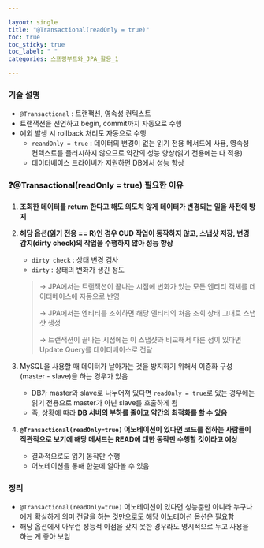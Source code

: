 ```yaml
---

layout: single
title: "@Transactional(readOnly = true)"
toc: true
toc_sticky: true
toc_label: " "
categories: 스프링부트와_JPA_활용_1

---
```


### 기술 설명

- `@Transactional` : 트랜잭션, 영속성 컨텍스트
- 트랜잭션을 선언하고 begin, commit까지 자동으로 수행
- 예외 발생 시 rollback 처리도 자동으로 수행
    - `reandOnly = true` : 데이터의 변경이 없는 읽기 전용 메서드에 사용, 영속성 컨텍스트를 플러시하지 않으므로 약간의 성능 향상(읽기 전용에는 다 적용)
    - 데이터베이스 드라이버가 지원하면 DB에서 성능 향상

### ❓@Transactional(readOnly = true) 필요한 이유

1. **조회한 데이터를 return 한다고 해도 의도치 않게 데이터가 변경되는 일을 사전에 방지**
2. **해당 옵션(읽기 전용 == R)인 경우 CUD 작업이 동작하지 않고, 스냅샷 저장, 변경 감지(dirty check)의 작업을 수행하지 않아 성능 향상**
    - `dirty check` : 상태 변경 검사
    - `dirty` : 상태의 변화가 생긴 정도
    
    > → JPA에서는 트랜잭션이 끝나는 시점에 변화가 있는 모든 엔티티 객체를 데이터베이스에 자동으로 반영
    > 
    > 
    > → JPA에서는 엔티티를 조회하면 해당 엔티티의 처음 조회 상태 그대로 스냅샷 생성
    > 
    > → 트랜잭션이 끝나는 시점에는 이 스냅샷과 비교해서 다른 점이 있다면 Update Query를 데이터베이스로 전달
    > 
3. MySQL을 사용할 때 데이터가 날아가는 것을 방지하기 위해서 이중화 구성(master - slave)을 하는 경우가 있음
    - DB가 master와 slave로 나누어져 있다면 `readOnly = true`로 있는 경우에는 읽기 전용으로 master가 아닌 slave를 호출하게 됨
    - 즉, 상황에 따라 **DB 서버의 부하를 줄이고 약간의 최적화를 할 수 있음**
4. **`@Transactional(readOnly=true)` 어노테이션이 있다면 코드를 접하는 사람들이 직관적으로 보기에 해당 메서드는 READ에 대한 동작만 수행할 것이라고 예상**
    - 결과적으로도 읽기 동작만 수행
    - 어노테이션을 통해 한눈에 알아볼 수 있음

### 정리

- `@Transactional(readOnly=true)` 어노테이션이 있다면 성능뿐만 아니라 누구나에게 확실하게 의미 전달을 하는 것만으로도 해당 어노테이션 옵션은 필요함
- 해당 옵션에서 아무런 성능적 이점을 갖지 못한 경우라도 명시적으로 두고 사용을 하는 게 좋아 보임

    